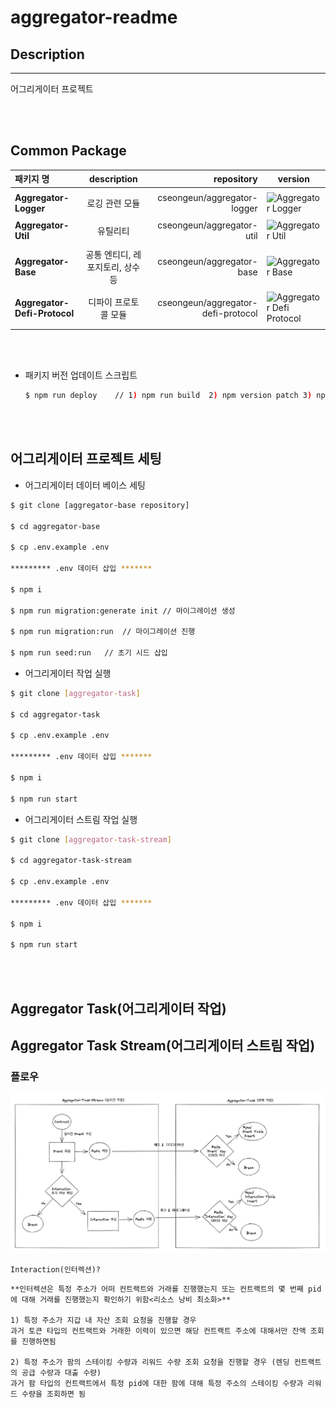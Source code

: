 # aggregator-readme

## Description

---

어그리게이터 프로젝트

<br/><br/>

## Common Package

| 패키지 명                    |           description            |                         repository | version                                                                                        |
| :--------------------------- | :------------------------------: | ---------------------------------: | ---------------------------------------------------------------------------------------------- |
|                              |
| **Aggregator-Logger**        |          로깅 관련 모듈          |        cseongeun/aggregator-logger | ![Aggregator Logger](https://img.shields.io/badge/aggregator_logger-0.0.22-blue)               |
|                              |
| **Aggregator-Util**          |             유틸리티             |          cseongeun/aggregator-util | ![Aggregator Util](https://img.shields.io/badge/aggregator_util-1.0.30-blue)                   |
|                              |
| **Aggregator-Base**          | 공통 엔티디, 레포지토리, 상수 등 |          cseongeun/aggregator-base | ![Aggregator Base](https://img.shields.io/badge/aggregator_base-0.0.67-blue)                   |
|                              |
| **Aggregator-Defi-Protocol** |       디파이 프로토콜 모듈       | cseongeun/aggregator-defi-protocol | ![Aggregator Defi Protocol](https://img.shields.io/badge/aggregator_defi_protocol-0.0.37-blue) |
|                              |

<br/><br/>

- 패키지 버전 업데이트 스크립트

  ```bash
  $ npm run deploy    // 1) npm run build  2) npm version patch 3) npm publish
  ```

<br/><br/>

## 어그리게이터 프로젝트 세팅

- 어그리게이터 데이터 베이스 세팅

```bash
$ git clone [aggregator-base repository]

$ cd aggregator-base

$ cp .env.example .env

********* .env 데이터 삽입 *******

$ npm i

$ npm run migration:generate init // 마이그레이션 생성

$ npm run migration:run  // 마이그레이션 진행

$ npm run seed:run   // 초기 시드 삽입
```

- 어그리게이터 작업 실행

```bash
$ git clone [aggregator-task]

$ cd aggregator-task

$ cp .env.example .env

********* .env 데이터 삽입 *******

$ npm i

$ npm run start
```

- 어그리게이터 스트림 작업 실행

```bash
$ git clone [aggregator-task-stream]

$ cd aggregator-task-stream

$ cp .env.example .env

********* .env 데이터 삽입 *******

$ npm i

$ npm run start
```

<br/> <br/>

## Aggregator Task(어그리게이터 작업)

<!-- ### 작업 단위 구조

> Module
>
> > Protocol ex) pancake-swap
> >
> > > Network ex) binance-smart-chain, polygon
> > >
> > > > Task ex) farm, nft -->

## Aggregator Task Stream(어그리게이터 스트림 작업)

### 플로우

![Aggregator-Task-Stream-동작원리](images/Aggregator-Task-Stream.작동원리.png)

`Interaction(인터렉션)?`

    **인터렉션은 특정 주소가 어떠 컨트랙트와 거래를 진행했는지 또는 컨트랙트의 몇 번째 pid에 대해 거래를 진행했는지 확인하기 위함<리소스 낭비 최소화>**

    1) 특정 주소가 지갑 내 자산 조회 요청을 진행할 경우
    과거 토큰 타입의 컨트랙트와 거래한 이력이 있으면 해당 컨트랙트 주소에 대해서만 잔액 조회를 진행하면됨

    2) 특정 주소가 팜의 스테이킹 수량과 리워드 수량 조회 요청을 진행할 경우 (렌딩 컨트랙트의 공급 수량과 대출 수량)
    과거 팜 타입의 컨트랙트에서 특정 pid에 대한 팜에 대해 특정 주소의 스테이킹 수량과 리워드 수량을 조회하면 됨
